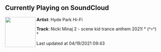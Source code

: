 ## Currently Playing on SoundCloud

[<img align="left" width="100" src="https://i1.sndcdn.com/artworks-nZHCcYWURgYzL45k-6Soqhw-t500x500.jpg">](https://soundcloud.com/hydeparkhifi/scene-kid-trance-anthem-2021)

**Artist**: Hyde Park Hi-Fi 

**Track**: Nicki Minaj 2 - scene kid trance anthem 2021! ° (^▿^) °

Last updated at 04/19/2021 09:43

